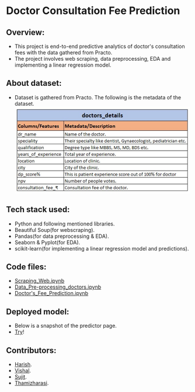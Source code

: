 # Doctor Consultation Fee Prediction

## Overview:
- This project is end-to-end predictive analytics of doctor's consultation fees with the data gathered from Practo.
- The project involves web scraping, data preprocessing, EDA and implementing a linear regression model.

## About dataset:
- Dataset is gathered from Practo. The following is the metadata of the dataset.
![](https://github.com/harishkumar-b/Doctor_Consultation_Fee_Prediction/blob/main/Data%20files/metadata.jpg)

## Tech stack used:
- Python and following mentioned libraries.
- Beautiful Soup(for webscraping).
- Pandas(for data preprocessing & EDA).
- Seaborn & Pyplot(for EDA).
- scikit-learn(for implementing a linear regression model and predictions).

## Code files:
- [Scraping_Web.ipynb](https://github.com/harishkumar-b/Doctor_Consultation_Fee_Prediction/blob/main/%231_Scraping_Web.ipynb)
- [Data_Pre-processing_doctors.ipynb](https://github.com/harishkumar-b/Doctor_Consultation_Fee_Prediction/blob/main/%232_Data_Pre-processing_doctors.ipynb)
- [Doctor's_Fee_Prediction.ipynb](https://github.com/harishkumar-b/Doctor_Consultation_Fee_Prediction/blob/main/%233_Doctor's_Fee_Prediction.ipynb)

## Deployed model:
- Below is a snapshot of the predictor page.
![]()
- [Try]()!

## Contributors: 
- [Harish](https://www.linkedin.com/in/harish-kumar-bommadene/).
- [Vishal]().
- [Sujit]().
- [Thamizharasi]().
